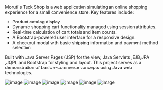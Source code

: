 Moruti's Tuck Shop is a web application simulating an online shopping experience for a small convenience store. Key features include:

- Product catalog display
- Dynamic shopping cart functionality managed using session attributes.
- Real-time calculation of cart totals and item counts.
- A Bootstrap-powered user interface for a responsive design.
- A checkout modal with basic shipping information and payment method selection 

Built with Java Server Pages (JSP) for the view, Java Servlets ,EJB,JPA ,JQPL and Bootstrap for styling and layout.
This project serves as a demonstration of basic e-commerce concepts using Java web technologies.

![image](https://github.com/user-attachments/assets/ecf0b388-ebbc-47a6-9353-4270400333f4)
![image](https://github.com/user-attachments/assets/59767aba-031f-440f-9a7d-3d9268ef413d)
![image](https://github.com/user-attachments/assets/b87a14d6-ffaf-4481-a68e-dd01398aa81f)
![image](https://github.com/user-attachments/assets/4e7677ef-cb27-40ff-afc3-e413ff50b0c9)
![image](https://github.com/user-attachments/assets/ed27633c-f66f-4691-936e-b258b8d54958)
![image](https://github.com/user-attachments/assets/11735140-8e8a-4565-8298-e73bd4044387)



